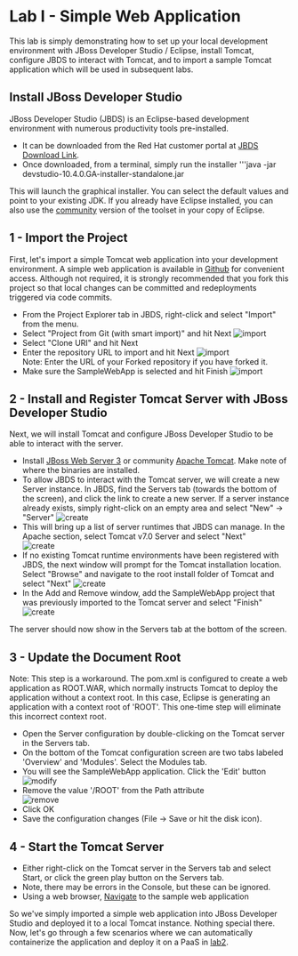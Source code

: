 Lab I - Simple Web Application
===============================

This lab is simply demonstrating how to set up your local development environment with JBoss Developer Studio / Eclipse, install Tomcat, configure JBDS to interact with Tomcat, and to import a sample Tomcat application which will be used in subsequent labs.

Install JBoss Developer Studio
---------------
JBoss Developer Studio (JBDS) is an Eclipse-based development environment with numerous productivity tools pre-installed.  
* It can be downloaded from the Red Hat customer portal at [JBDS Download Link](https://access.redhat.com/jbossnetwork/restricted/listSoftware.html?downloadType=distributions&product=jbossdeveloperstudio&version=10.4.0).
* Once downloaded, from a terminal, simply run the installer
'''java -jar devstudio-10.4.0.GA-installer-standalone.jar

This will launch the graphical installer. You can select the default values and point to your existing JDK. 
If you already have Eclipse installed, you can also use the [community](https://tools.jboss.org/) version of the toolset in your copy of Eclipse.


1 - Import the Project
-------------------------
First, let's import a simple Tomcat web application into your development environment.  A simple web application is available in [Github](https://github.com/egetchel/SampleWebApp) for convenient access. Although not required, it is strongly recommended that you fork this project so that local changes can be committed and redeployments triggered via code commits.
 
* From the Project Explorer tab in JBDS, right-click and select "Import" from the menu.
* Select "Project from Git (with smart import)" and hit Next
![import](/images/import-git.png)
* Select "Clone URI" and hit Next
* Enter the repository URL to import and hit Next
![import](/images/import-git-repo-location.png)  
Note: Enter the URL of your Forked repository if you have forked it.
* Make sure the SampleWebApp is selected and hit Finish
![import](/images/import-specify-resources.png)

2 - Install and Register Tomcat Server with JBoss Developer Studio
-------------------------
Next, we will install Tomcat and configure JBoss Developer Studio to be able to interact with the server.
* Install [JBoss Web Server 3](https://access.redhat.com/jbossnetwork/restricted/listSoftware.html?product=webserver&downloadType=distributions) or community [Apache Tomcat](https://tomcat.apache.org/download-70.cgi).  Make note of where the binaries are installed.
* To allow JBDS to interact with the Tomcat server, we will create a new Server instance. In JBDS, find the Servers tab (towards the bottom of the screen), and click the link to create a new server. If a server instance already exists, simply right-click on an empty area and select "New" -> "Server"
![create](/images/create-new-server.png)
* This will bring up a list of server runtimes that JBDS can manage. In the Apache section, select Tomcat v7.0 Server and select "Next"  
![create](/images/create-tomcat-instance.png)
* If no existing Tomcat runtime environments have been registered with JBDS, the next window will prompt for the Tomcat installation location.  Select "Browse" and navigate to the root install folder of Tomcat and select "Next"
![create](/images/create-tomcat-install-directory.png) 
* In the Add and Remove window, add the SampleWebApp project that was previously imported to the Tomcat server and select "Finish"  
![create](/images/create-add-web-app.png)

The server should now show in the Servers tab at the bottom of the screen.

3 - Update the Document Root
-------------------------
Note: This step is a workaround. The pom.xml is configured to create a web application as ROOT.WAR, which normally instructs Tomcat to deploy the application without a context root. In this case, Eclipse is generating an application with a context root of 'ROOT'.  This one-time step will eliminate this incorrect context root.
* Open the Server configuration by double-clicking on the Tomcat server in the Servers tab.
* On the bottom of the Tomcat configuration screen are two tabs labeled 'Overview' and 'Modules'. Select the Modules tab.
* You will see the SampleWebApp application. Click the 'Edit' button
![modify](/images/tomcat-modify-context-root.png)
* Remove the value '/ROOT' from the Path attribute  
![remove](/images/tomcat-remove-context-root.png)
* Click OK
* Save the configuration changes (File -> Save or hit the disk icon).

4 - Start the Tomcat Server
-------------------------

* Either right-click on the Tomcat server in the Servers tab and select Start, or click the green play button on the Servers tab. 
* Note, there may be errors in the Console, but these can be ignored.
* Using a web browser, [Navigate](http://localhost:8080) to the sample web application

So we've simply imported a simple web application into JBoss Developer Studio and deployed it to a local Tomcat instance.  Nothing special there.  Now, let's go through a few scenarios where we can automatically containerize the application and deploy it on a PaaS in [lab2](/labs/lab2.md).
